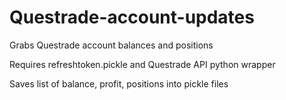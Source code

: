 # Questrade-account-updates
Grabs Questrade account balances and positions

Requires refreshtoken.pickle and Questrade API python wrapper

Saves list of balance, profit, positions into pickle files

